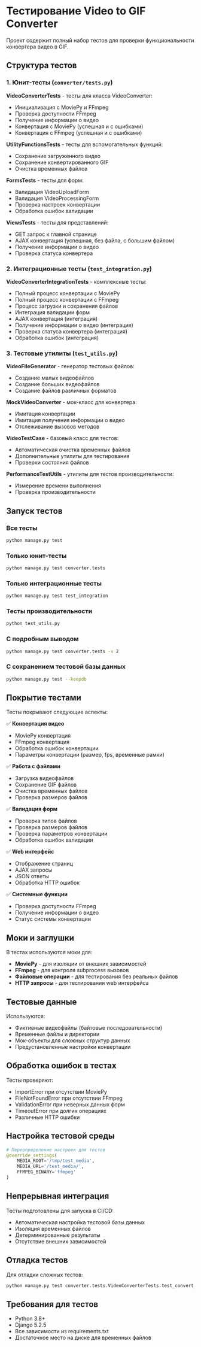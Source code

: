 # Тестирование Video to GIF Converter

Проект содержит полный набор тестов для проверки функциональности конвертера видео в GIF.

## Структура тестов

### 1. Юнит-тесты (`converter/tests.py`)

**VideoConverterTests** - тесты для класса VideoConverter:
- Инициализация с MoviePy и FFmpeg
- Проверка доступности FFmpeg
- Получение информации о видео
- Конвертация с MoviePy (успешная и с ошибками)
- Конвертация с FFmpeg (успешная и с ошибками)

**UtilityFunctionsTests** - тесты для вспомогательных функций:
- Сохранение загруженного видео
- Сохранение конвертированного GIF
- Очистка временных файлов

**FormsTests** - тесты для форм:
- Валидация VideoUploadForm
- Валидация VideoProcessingForm
- Проверка настроек конвертации
- Обработка ошибок валидации

**ViewsTests** - тесты для представлений:
- GET запрос к главной странице
- AJAX конвертация (успешная, без файла, с большим файлом)
- Получение информации о видео
- Проверка статуса конвертера

### 2. Интеграционные тесты (`test_integration.py`)

**VideoConverterIntegrationTests** - комплексные тесты:
- Полный процесс конвертации с MoviePy
- Полный процесс конвертации с FFmpeg
- Процесс загрузки и сохранения файлов
- Интеграция валидации форм
- AJAX конвертация (интеграция)
- Получение информации о видео (интеграция)
- Проверка статуса конвертера (интеграция)
- Обработка ошибок (интеграция)

### 3. Тестовые утилиты (`test_utils.py`)

**VideoFileGenerator** - генератор тестовых файлов:
- Создание малых видеофайлов
- Создание больших видеофайлов
- Создание файлов различных форматов

**MockVideoConverter** - мок-класс для конвертера:
- Имитация конвертации
- Имитация получения информации о видео
- Отслеживание вызовов методов

**VideoTestCase** - базовый класс для тестов:
- Автоматическая очистка временных файлов
- Дополнительные утилиты для тестирования
- Проверки состояния файлов

**PerformanceTestUtils** - утилиты для тестов производительности:
- Измерение времени выполнения
- Проверка производительности

## Запуск тестов

### Все тесты
```bash
python manage.py test
```

### Только юнит-тесты
```bash
python manage.py test converter.tests
```

### Только интеграционные тесты
```bash
python manage.py test test_integration
```

### Тесты производительности
```bash
python test_utils.py
```

### С подробным выводом
```bash
python manage.py test converter.tests -v 2
```

### С сохранением тестовой базы данных
```bash
python manage.py test --keepdb
```

## Покрытие тестами

Тесты покрывают следующие аспекты:

✅ **Конвертация видео**
- MoviePy конвертация
- FFmpeg конвертация
- Обработка ошибок конвертации
- Параметры конвертации (размер, fps, временные рамки)

✅ **Работа с файлами**
- Загрузка видеофайлов
- Сохранение GIF файлов
- Очистка временных файлов
- Проверка размеров файлов

✅ **Валидация форм**
- Проверка типов файлов
- Проверка размеров файлов
- Проверка параметров конвертации
- Обработка ошибок валидации

✅ **Web интерфейс**
- Отображение страниц
- AJAX запросы
- JSON ответы
- Обработка HTTP ошибок

✅ **Системные функции**
- Проверка доступности FFmpeg
- Получение информации о видео
- Статус системы конвертации

## Моки и заглушки

В тестах используются моки для:
- **MoviePy** - для изоляции от внешних зависимостей
- **FFmpeg** - для контроля subprocess вызовов
- **Файловые операции** - для тестирования без реальных файлов
- **HTTP запросы** - для тестирования web интерфейса

## Тестовые данные

Используются:
- Фиктивные видеофайлы (байтовые последовательности)
- Временные файлы и директории
- Мок-объекты для сложных структур данных
- Предустановленные настройки конвертации

## Обработка ошибок в тестах

Тесты проверяют:
- ImportError при отсутствии MoviePy
- FileNotFoundError при отсутствии FFmpeg
- ValidationError при неверных данных форм
- TimeoutError при долгих операциях
- Различные HTTP ошибки

## Настройка тестовой среды

```python
# Переопределение настроек для тестов
@override_settings(
    MEDIA_ROOT='/tmp/test_media',
    MEDIA_URL='/test_media/',
    FFMPEG_BINARY='ffmpeg'
)
```

## Непрерывная интеграция

Тесты подготовлены для запуска в CI/CD:
- Автоматическая настройка тестовой базы данных
- Изоляция временных файлов
- Детерминированные результаты
- Отсутствие внешних зависимостей

## Отладка тестов

Для отладки сложных тестов:
```bash
python manage.py test converter.tests.VideoConverterTests.test_convert_with_moviepy_success -v 2 --debug-mode
```

## Требования для тестов

- Python 3.8+
- Django 5.2.5
- Все зависимости из requirements.txt
- Достаточное место на диске для временных файлов
